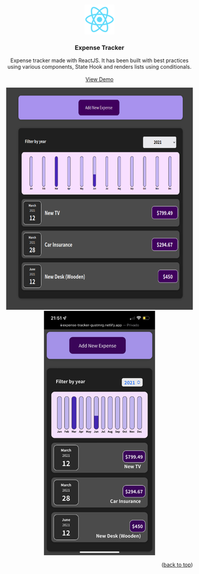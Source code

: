 <div id="top"></div>

<br />
<div align="center">
  <a href="https://github.com/gustmrg/react-expense-tracker">
    <img src="public/logo192.png" alt="Logo" width="80" height="80">
  </a>

<h3 align="center">Expense Tracker</h3>

  <p align="center">
    Expense tracker made with ReactJS. It has been built with best practices using various components, State Hook and renders lists using conditionals.
    <br />
    <br />
    <a href="https://expense-tracker-gustmrg.netlify.app/" target="_blank">View Demo</a>
  </p>
</div>
<div align="center">
  <img src="img/expenses-tracker-desktop.png" alt="Picture of Expenses Tracker App on Desktop" height="600px" width="550px"> 
  <img src="img/expenses-tracker-mobile.png" alt="Picture of Expenses Tracker App on Mobile" height="660px" width="300px">
</div>


<p align="right">(<a href="#top">back to top</a>)</p>


<!-- MARKDOWN LINKS & IMAGES -->
<!-- https://www.markdownguide.org/basic-syntax/#reference-style-links -->

[contributors-shield]: https://img.shields.io/github/contributors/github_username/repo_name.svg?style=for-the-badge
[contributors-url]: https://github.com/github_username/repo_name/graphs/contributors
[forks-shield]: https://img.shields.io/github/forks/github_username/repo_name.svg?style=for-the-badge
[forks-url]: https://github.com/github_username/repo_name/network/members
[stars-shield]: https://img.shields.io/github/stars/github_username/repo_name.svg?style=for-the-badge
[stars-url]: https://github.com/github_username/repo_name/stargazers
[issues-shield]: https://img.shields.io/github/issues/github_username/repo_name.svg?style=for-the-badge
[issues-url]: https://github.com/github_username/repo_name/issues
[license-shield]: https://img.shields.io/github/license/github_username/repo_name.svg?style=for-the-badge
[license-url]: https://github.com/github_username/repo_name/blob/master/LICENSE.txt
[linkedin-shield]: https://img.shields.io/badge/-LinkedIn-black.svg?style=for-the-badge&logo=linkedin&colorB=555
[linkedin-url]: https://linkedin.com/in/linkedin_username
[product-screenshot]: images/screenshot.png
